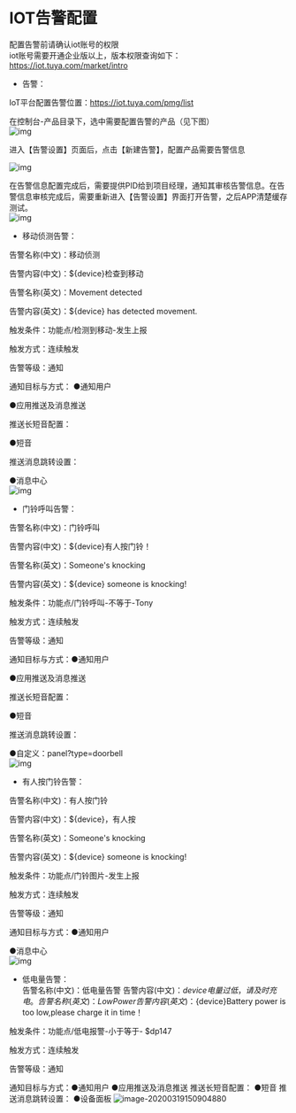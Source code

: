 # IOT告警配置
配置告警前请确认iot账号的权限  
iot账号需要开通企业版以上，版本权限查询如下：  
https://iot.tuya.com/market/intro  

* 告警：  

IoT平台配置告警位置：https://iot.tuya.com/pmg/list  

在控制台-产品目录下，选中需要配置告警的产品（见下图）  
![img](iotwarn.assets/wps1.jpg)   

进入【告警设置】页面后，点击【新建告警】，配置产品需要告警信息  

![img](iotwarn.assets/wps3.jpg)   

在告警信息配置完成后，需要提供PID给到项目经理，通知其审核告警信息。在告警信息审核完成后，需要重新进入【告警设置】界面打开告警，之后APP清楚缓存测试。  
![img](iotwarn.assets/wps4.jpg) 

* 移动侦测告警：  

告警名称(中文)：移动侦测  

告警内容(中文)：${device}检查到移动  

告警名称(英文)：Movement detected  

告警内容(英文)：${device} has detected movement.  

触发条件：功能点/检测到移动-发生上报  

触发方式：连续触发  

告警等级：通知  

通知目标与方式： ●通知用户  

  ●应用推送及消息推送  

推送长短音配置：  

  ●短音  

推送消息跳转设置：  

  ●消息中心  
![img](iotwarn.assets/wps5.jpg)

* 门铃呼叫告警：  

告警名称(中文)：门铃呼叫  

告警内容(中文)：${device}有人按门铃！  

告警名称(英文)：Someone's knocking  

告警内容(英文)：${device} someone is knocking!  

触发条件：功能点/门铃呼叫-不等于-Tony  

触发方式：连续触发  

告警等级：通知  

通知目标与方式：●通知用户  

●应用推送及消息推送   

推送长短音配置：  

  ●短音  

推送消息跳转设置：  

●自定义：panel?type=doorbell  
![img](iotwarn.assets/wps6.jpg)  

* 有人按门铃告警：   

告警名称(中文)：有人按门铃  

告警内容(中文)：${device}，有人按  

告警名称(英文)：Someone's knocking  

告警内容(英文)：${device} someone is knocking!  

触发条件：功能点/门铃图片-发生上报  

触发方式：连续触发  

告警等级：通知  

通知目标与方式：●通知用户  

 ●消息中心  
![img](iotwarn.assets/wps7.jpg)  

* 低电量告警：  
告警名称(中文)：低电量告警
告警内容(中文)：${device}电量过低，请及时充电。
告警名称(英文)：Low Power
告警内容(英文)：${device}Battery power is too low,please charge it in time！

触发条件：功能点/低电报警-小于等于- $dp147

触发方式：连续触发

告警等级：通知

通知目标与方式：●通知用户
             ●应用推送及消息推送
推送长短音配置：
   ●短音
推送消息跳转设置：
●设备面板 
![image-20200319150904880](iotwarn.assets/image-20200319150904880.png)